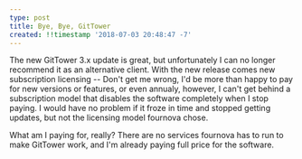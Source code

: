 ```yaml
---
type: post
title: Bye, Bye, GitTower
created: !!timestamp '2018-07-03 20:48:47 -7'
---
```

The new GitTower 3.x update is great, but unfortunately I can no longer recommend it as an alternative client. With the new release comes new subscription licensing -- Don't get me wrong, I'd be more than happy to pay for new versions or features, or even annualy, however, I can't get behind a subscription model that disables the software completely when I stop paying. I would have no problem if it froze in time and stopped getting updates, but not the licensing model fournova chose.

What am I paying for, really? There are no services fournova has to run to make GitTower work, and I'm already paying full price for the software.
